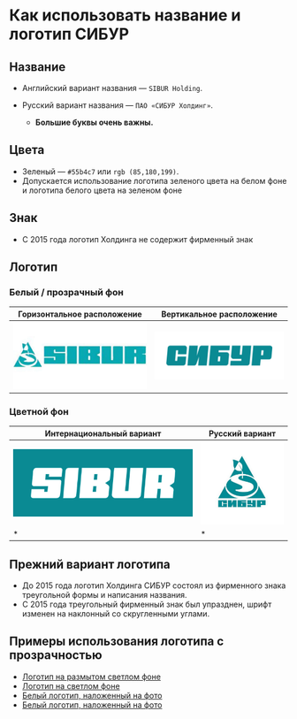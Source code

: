 Как использовать название и логотип СИБУР
======

Название
------
* Английский вариант названия —  `SIBUR Holding`.
* Русский вариант названия — `ПАО «СИБУР Холдинг»`.

  * **Большие буквы очень важны.**
  
Цвета
------
* Зеленый — `#55b4c7` или `rgb (85,180,199)`.
* Допускается использование логотипа зеленого цвета на белом фоне и логотипа белого цвета на зеленом фоне

Знак
------
* С 2015 года логотип Холдинга не содержит фирменный знак

Логотип
------

### Белый / прозрачный фон

| Горизонтальное расположение | Вертикальное расположение |
| --- | --- |
| <img src="https://github.com/sibur-holding/logo/blob/master/sibur-logotip.jpg?raw=true" alt="SIBUR Logo"> | <img src="https://raw.githubusercontent.com/sibur-holding/logo/master/SIBUR_logo_RUS.jpg" alt="СИБУР лого"> ||

### Цветной фон

| Интернациональный вариант | Русский вариант |
| --- | --- |
| <img src="https://raw.githubusercontent.com/sibur-holding/logo/master/SIBUR_logo_INT_bg.jpg" alt="SIBUR Logo"> | <img src="https://github.com/sibur-holding/logo/blob/master/logotip-sibur.png?raw=true" alt="СИБУР лого"> |
| * | * |

Прежний вариант логотипа
------

* До 2015 года логотип Холдинга СИБУР состоял из фирменного знака треугольной формы и написания названия.
* С 2015 года треугольный фирменный знак был упразднен, шрифт изменен на наклонный со скругленными углами.

Примеры использования логотипа с прозрачностью
------

* [Логотип на размытом светлом фоне](https://github.com/sibur-holding/logo/blob/master/examples/sibur-2.jpg)
* [Логотип на светлом фоне](https://github.com/sibur-holding/logo/blob/master/examples/sibur-voronezhsintezkauchuck.jpg)
* [Белый логотип, наложенный на фото](https://github.com/sibur-holding/logo/blob/master/examples/logotip-sibur-802168.jpg)
* [Белый логотип, наложенный на фото](https://github.com/sibur-holding/logo/blob/master/examples/sibur_logo.jpg)
